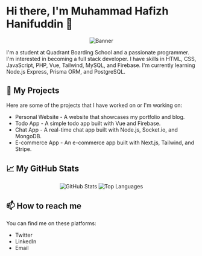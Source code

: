 # Hi there, I'm Muhammad Hafizh Hanifuddin 👋

<p align="center">
  <img src="https://github.com/muhammadhafizh/muhammadhafizh/blob/main/banner.png" alt="Banner">
</p>

I'm a student at Quadrant Boarding School and a passionate programmer. I'm interested in becoming a full stack developer. I have skills in HTML, CSS, JavaScript, PHP, Vue, Tailwind, MySQL, and Firebase. I'm currently learning Node.js Express, Prisma ORM, and PostgreSQL.

## 🚀 My Projects

Here are some of the projects that I have worked on or I'm working on:

- Personal Website - A website that showcases my portfolio and blog.
- Todo App - A simple todo app built with Vue and Firebase.
- Chat App - A real-time chat app built with Node.js, Socket.io, and MongoDB.
- E-commerce App - An e-commerce app built with Next.js, Tailwind, and Stripe.

## 📈 My GitHub Stats

<p align="center">
  <img src="https://github-readme-stats.vercel.app/api?username=muhammadhafizh&show_icons=true&theme=dark" alt="GitHub Stats">
  <img src="https://github-readme-stats.vercel.app/api/top-langs/?username=muhammadhafizh&layout=compact&theme=dark" alt="Top Languages">
</p>

## 📫 How to reach me

You can find me on these platforms:

- Twitter
- LinkedIn
- Email
